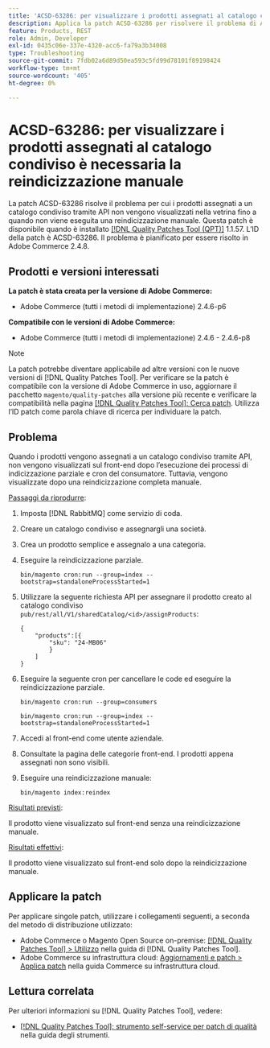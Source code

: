 ```yaml
---
title: 'ACSD-63286: per visualizzare i prodotti assegnati al catalogo condiviso è necessaria la reindicizzazione manuale'
description: Applica la patch ACSD-63286 per risolvere il problema di Adobe Commerce, a causa del quale i prodotti assegnati a un catalogo condiviso tramite API non vengono visualizzati nella vetrina fino a quando non viene eseguita una reindicizzazione manuale.
feature: Products, REST
role: Admin, Developer
exl-id: 0435c06e-337e-4320-acc6-fa79a3b34008
type: Troubleshooting
source-git-commit: 7fdb02a6d89d50ea593c5fd99d78101f89198424
workflow-type: tm+mt
source-wordcount: '405'
ht-degree: 0%

---
```


# ACSD-63286: per visualizzare i prodotti assegnati al catalogo condiviso è necessaria la reindicizzazione manuale

La patch ACSD-63286 risolve il problema per cui i prodotti assegnati a un catalogo condiviso tramite API non vengono visualizzati nella vetrina fino a quando non viene eseguita una reindicizzazione manuale. Questa patch è disponibile quando è installato [[!DNL Quality Patches Tool (QPT)]](/help/tools/quality-patches-tool/quality-patches-tool-to-self-serve-quality-patches.md) 1.1.57. L’ID della patch è ACSD-63286. Il problema è pianificato per essere risolto in Adobe Commerce 2.4.8.

## Prodotti e versioni interessati

**La patch è stata creata per la versione di Adobe Commerce:**

* Adobe Commerce (tutti i metodi di implementazione) 2.4.6-p6

**Compatibile con le versioni di Adobe Commerce:**

* Adobe Commerce (tutti i metodi di implementazione) 2.4.6 - 2.4.6-p8

>[!NOTE]
>
>La patch potrebbe diventare applicabile ad altre versioni con le nuove versioni di [!DNL Quality Patches Tool]. Per verificare se la patch è compatibile con la versione di Adobe Commerce in uso, aggiornare il pacchetto `magento/quality-patches` alla versione più recente e verificare la compatibilità nella pagina [[!DNL Quality Patches Tool]: Cerca patch](https://experienceleague.adobe.com/tools/commerce-quality-patches/index.html?lang=it). Utilizza l’ID patch come parola chiave di ricerca per individuare la patch.

## Problema

Quando i prodotti vengono assegnati a un catalogo condiviso tramite API, non vengono visualizzati sul front-end dopo l’esecuzione dei processi di indicizzazione parziale e cron del consumatore. Tuttavia, vengono visualizzate dopo una reindicizzazione completa manuale.

<u>Passaggi da riprodurre</u>:

1. Imposta [!DNL RabbitMQ] come servizio di coda.
1. Creare un catalogo condiviso e assegnargli una società.
1. Crea un prodotto semplice e assegnalo a una categoria.
1. Eseguire la reindicizzazione parziale.

   ```
   bin/magento cron:run --group=index --bootstrap=standaloneProcessStarted=1
   ```

1. Utilizzare la seguente richiesta API per assegnare il prodotto creato al catalogo condiviso `pub/rest/all/V1/sharedCatalog/<id>/assignProducts`:

   ```
   {
       "products":[{
           "sku": "24-MB06"
           }
       ]
   }
   ```

1. Eseguire la seguente cron per cancellare le code ed eseguire la reindicizzazione parziale.

   ```
   bin/magento cron:run --group=consumers
   ```

   ```
   bin/magento cron:run --group=index --bootstrap=standaloneProcessStarted=1
   ```

1. Accedi al front-end come utente aziendale.
1. Consultate la pagina delle categorie front-end. I prodotti appena assegnati non sono visibili.
1. Eseguire una reindicizzazione manuale:

   ```
   bin/magento index:reindex
   ```

<u>Risultati previsti</u>:

Il prodotto viene visualizzato sul front-end senza una reindicizzazione manuale.

<u>Risultati effettivi</u>:

Il prodotto viene visualizzato sul front-end solo dopo la reindicizzazione manuale.

## Applicare la patch

Per applicare singole patch, utilizzare i collegamenti seguenti, a seconda del metodo di distribuzione utilizzato:

* Adobe Commerce o Magento Open Source on-premise: [[!DNL Quality Patches Tool] > Utilizzo](/help/tools/quality-patches-tool/usage.md) nella guida di [!DNL Quality Patches Tool].
* Adobe Commerce su infrastruttura cloud: [Aggiornamenti e patch > Applica patch](https://experienceleague.adobe.com/docs/commerce-cloud-service/user-guide/develop/upgrade/apply-patches.html?lang=it) nella guida Commerce su infrastruttura cloud.


## Lettura correlata

Per ulteriori informazioni su [!DNL Quality Patches Tool], vedere:

* [[!DNL Quality Patches Tool]: strumento self-service per patch di qualità](/help/tools/quality-patches-tool/quality-patches-tool-to-self-serve-quality-patches.md) nella guida degli strumenti.
